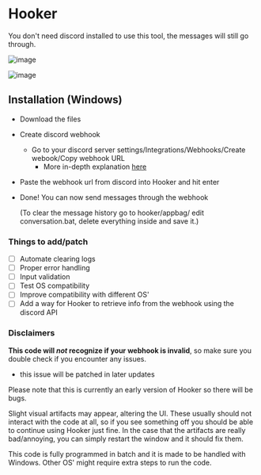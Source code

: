 # Hooker
You don't need discord installed to use this tool, the messages will still go through.

![image](https://github.com/MarksmanDynamics/Hooker/assets/138945158/409feedf-d6fb-4a8e-9ba5-f93e2c5c0e2c)

![image](https://github.com/MarksmanDynamics/Hooker/assets/138945158/45f80856-ae56-427b-a488-9fa62795ef31)

## Installation (Windows)

* Download the files
* Create discord webhook
  - Go to your discord server settings/Integrations/Webhooks/Create webook/Copy webhook URL
    - More in-depth explanation [here](https://docs.gitlab.com/ee/user/project/integrations/discord_notifications.html)
* Paste the webhook url from discord into Hooker and hit enter
* Done! You can now send messages through the webhook

  (To clear the message history go to hooker/appbag/ edit conversation.bat, delete everything inside and save it.)

### Things to add/patch

- [ ] Automate clearing logs
- [ ] Proper error handling
- [ ] Input validation
- [ ] Test OS compatibility
- [ ] Improve compatibility with different OS'
- [ ] Add a way for Hooker to retrieve info from the webhook using the discord API

### Disclaimers

**This code will _not_ recognize if your webhook is invalid**, so make sure you double check if you encounter any issues.
  - this issue will be patched in later updates

Please note that this is currently an early version of Hooker so there will be bugs.

Slight visual artifacts may appear, altering the UI. These usually should not interact with the code at all,
so if you see something off you should be able to continue using Hooker just fine.
In the case that the artifacts are really bad/annoying, you can simply restart the window and it should fix them.

This code is fully programmed in batch and it is made to be handled with Windows.
Other OS' might require extra steps to run the code.




